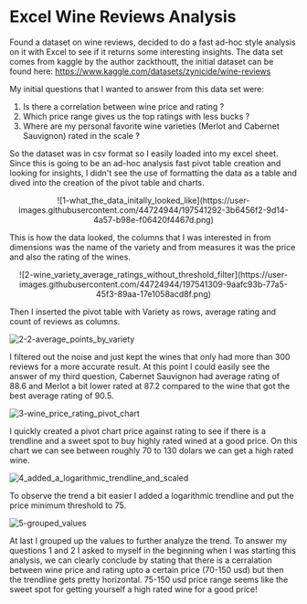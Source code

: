 # Excel Wine Reviews Analysis
Found a dataset on wine reviews, decided to do a fast ad-hoc style analysis on it with Excel to see if it returns some interesting insights.
The data set comes from kaggle by the author zackthoutt, the initial dataset can be found here: https://www.kaggle.com/datasets/zynicide/wine-reviews

My initial questions that I wanted to answer from this data set were:
1) Is there a correlation between wine price and rating ?
2) Which price range gives us the top ratings with less bucks ?
3) Where are my personal favorite wine varieties (Merlot and Cabernet Sauvignon) rated in the scale ?

So the dataset was in csv format so I easily loaded into my excel sheet. Since this is going to be an ad-hoc analysis fast pivot table creation and looking for insights, I didn't see the use of formatting the data as a table and dived into the creation of the pivot table and charts.

<p align="center">
![1-what_the_data_initally_looked_like](https://user-images.githubusercontent.com/44724944/197541292-3b6456f2-9d14-4a57-b98e-f06420f4467d.png)
</p>
This is how the data looked, the columns that I was interested in from dimensions was the name of the variety and from measures it was the price and also the rating of the wines.

<p align="center">
![2-wine_variety_average_ratings_without_threshold_filter](https://user-images.githubusercontent.com/44724944/197541309-9aafc93b-77a5-45f3-89aa-17e1058acd8f.png)
</p>
Then I inserted the pivot table with Variety as rows, average rating and count of reviews as columns.



![2-2-average_points_by_variety](https://user-images.githubusercontent.com/44724944/197541320-f4761975-24be-4c3f-b94e-10dc1db1d4b6.png)

I filtered out the noise and just kept the wines that only had more than 300 reviews for a more accurate result. At this point I could easily see the answer of my third question, Cabernet Sauvignon had average rating of 88.6 and Merlot a bit lower rated at 87.2 compared to the wine that got the best average rating of 90.5.



![3-wine_price_rating_pivot_chart](https://user-images.githubusercontent.com/44724944/197541333-8b49bf30-8906-49b9-81c9-b3c5d8f226e3.png)

I quickly created a pivot chart price against rating to see if there is a trendline and a sweet spot to buy highly rated wined at a good price. On this chart we can see between roughly 70 to 130 dolars we can get a high rated wine.


![4_added_a_logarithmic_trendline_and_scaled](https://user-images.githubusercontent.com/44724944/197541341-6cae9f6f-a48a-44e5-8dbc-4268bef93db7.png)

To observe the trend a bit easier I added a logarithmic trendline and put the price minimum threshold to 75.



![5-grouped_values](https://user-images.githubusercontent.com/44724944/197541372-808c87d0-cd10-4e97-945d-e5d0c7b8a44c.png)

At last I grouped up the values to further analyze the trend. To answer my questions 1 and 2 I asked to myself in the beginning when I was starting this analysis, we can clearly conclude by stating that there is a cerralation between wine price and rating upto a certain price (70-150 usd) but then the trendline gets pretty horizontal. 75-150 usd price range seems like the sweet spot for getting yourself a high rated wine for a good price!
